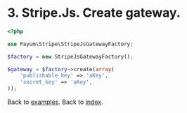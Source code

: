 # 3. Stripe.Js. Create gateway. 

```php
<?php

use Payum\Stripe\StripeJsGatewayFactory;

$factory = new StripeJsGatewayFactory();

$gateway = $factory->create(array(
    'publishable_key' => 'aKey', 
    'secret_key' => 'aKey',
));
```

Back to [examples](index.md).
Back to [index](../index.md).